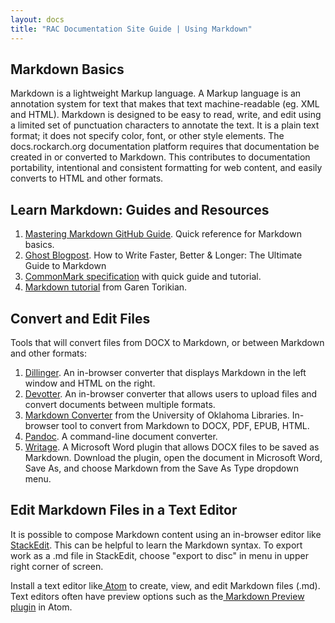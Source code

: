 ```yaml
---
layout: docs
title: "RAC Documentation Site Guide | Using Markdown"
---
```


## Markdown Basics

Markdown is a lightweight Markup language. A Markup language is an annotation system for text that makes that text machine-readable (eg. XML and HTML). Markdown is designed to be easy to read, write, and edit using a limited set of punctuation characters to annotate the text. It is a plain text format; it does not specify color, font, or other style elements. The docs.rockarch.org documentation platform requires that documentation be created in or converted to Markdown. This contributes to documentation portability, intentional and consistent formatting for web content, and easily converts to HTML and other formats.

## Learn Markdown: Guides and Resources

1. [Mastering Markdown GitHub Guide](https://guides.github.com/features/mastering-markdown/). Quick reference for Markdown basics.
2. [Ghost Blogpost](https://blog.ghost.org/markdown/). How to Write Faster, Better & Longer: The Ultimate Guide to Markdown
3. [CommonMark specification](http://commonmark.org/help/) with quick guide and tutorial.
4. [Markdown tutorial](https://www.markdowntutorial.com/) from Garen Torikian.

## Convert and Edit Files

Tools that will convert files from DOCX to Markdown, or between Markdown and other formats:
1. [Dillinger](https://dillinger.io/). An in-browser converter that displays Markdown in the left window and HTML on the right.
2. [Devotter](https://devotter.com/converter). An in-browser converter that allows users to upload files and convert documents between multiple formats.
3. [Markdown Converter](https://tools.libraries.ou.edu/markdown) from the University of Oklahoma Libraries.  In-browser tool to convert from Markdown to DOCX, PDF, EPUB, HTML.
4. [Pandoc](https://pandoc.org/). A command-line document converter.
5. [Writage](http://www.writage.com/). A Microsoft Word plugin that allows DOCX files to be saved as Markdown. Download the plugin, open the document in Microsoft Word, Save As, and choose Markdown from the Save As Type dropdown menu.

## Edit Markdown Files in a Text Editor

It is possible to compose Markdown content using an in-browser editor like[ StackEdit](https://stackedit.io/). This can be helpful to learn the Markdown syntax. To export work as a .md file in StackEdit, choose "export to disc" in menu in upper right corner of screen.

Install a text editor like[ Atom](https://atom.io/) to create, view, and edit Markdown files (.md). Text editors often have preview options such as the[ Markdown Preview plugin](https://atom.io/packages/markdown-preview) in Atom.
